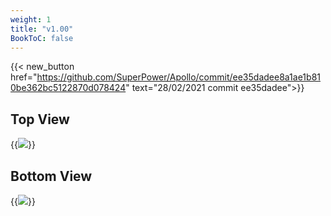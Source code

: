 ```yaml
---
weight: 1
title: "v1.00"
BookToC: false
---
```


{{< new_button href="https://github.com/SuperPower/Apollo/commit/ee35dadee8a1ae1b810be362bc5122870d078424" text="28/02/2021 commit ee35dadee">}}

## Top View

{{<image src="/images/production/2021-03-02_18h37_58.png" >}}

## Bottom View

{{<image src="/images/production/2021-03-02_18h38_20.png" >}}
